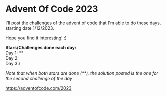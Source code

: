 # Advent Of Code 2023

I'll post the challenges of the advent of code that I'm able to do these days, starting date 1/12/2023.

Hope you find it interesting! :)

**Stars/Challenges done each day:**\
Day 1: **\
Day 2:\
Day 3:\

*Note that when both stars are done (**), the solution posted is the one for the second challenge of the day*


https://adventofcode.com/2023
